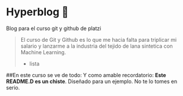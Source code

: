 # Hyperblog 💚
Blog para el curso git y github de platzi
>El curso de Git y Github es lo que me hacia falta para triplicar mi salario y lanzarme a la industria del tejido de lana sintetica con Machine Learning.
>- lista

##En este curso se ve de todo:
Y como amable recordatorio: **Este README.D es un chiste**. Diseñado para un ejemplo. No te lo tomes en serio.

